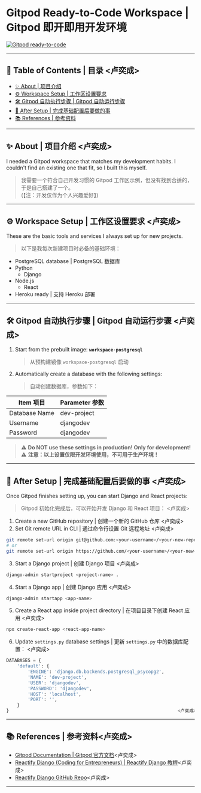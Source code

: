 # Gitpod Ready-to-Code Workspace | Gitpod 即开即用开发环境

[![Gitpod ready-to-code](https://img.shields.io/badge/Gitpod-ready--to--code-blue?logo=gitpod)](https://gitpod.io/#https://github.com/sizhky/sample-django-project/)

---

## 📁 Table of Contents | 目录                      <卢奕成>
- [✨ About | 项目介绍](#-about--项目介绍)
- [⚙️ Workspace Setup | 工作区设置要求](#️-workspace-setup--工作区设置要求)
- [🛠️ Gitpod 自动执行步骤 | Gitpod 自动运行步骤](#️-gitpod-自动执行步骤--gitpod-自动运行步骤)
- [🚀 After Setup | 完成基础配置后要做的事](#-after-setup--完成基础配置后要做的事)
- [📚 References | 参考资料](#-references--参考资料)

---

## ✨ About | 项目介绍                                          <卢奕成>
I needed a Gitpod workspace that matches my development habits. I couldn't find an existing one that fit, so I built this myself.  
> 我需要一个符合自己开发习惯的 Gitpod 工作区示例，但没有找到合适的，于是自己搭建了一个。  
> (【注：开发仅作为个人兴趣爱好】)

---

## ⚙️ Workspace Setup | 工作区设置要求                          <卢奕成>
These are the basic tools and services I always set up for new projects.  
> 以下是我每次新建项目时必备的基础环境：

- PostgreSQL database | PostgreSQL 数据库
- Python  
  - Django
- Node.js  
  - React
- Heroku ready | 支持 Heroku 部署

---

## 🛠️ Gitpod 自动执行步骤 | Gitpod 自动运行步骤                     <卢奕成>

1. Start from the prebuilt image: **`workspace-postgresql`**  
   > 从预构建镜像 `workspace-postgresql` 启动
2. Automatically create a database with the following settings:  
   > 自动创建数据库，参数如下：

| Item 项目       | Parameter 参数 |
|-----------------|----------------|
| Database Name   | dev-project     |
| Username        | djangodev       |
| Password        | djangodev       |

> ⚠️ **Do NOT use these settings in production! Only for development!**  
> ⚠️ **注意：以上设置仅限开发环境使用，不可用于生产环境！**

---

## 🚀 After Setup | 完成基础配置后要做的事          <卢奕成>

Once Gitpod finishes setting up, you can start Django and React projects:  
> Gitpod 初始化完成后，可以开始开发 Django 和 React 项目：                 <卢奕成>

1. Create a new GitHub repository | 创建一个新的 GitHub 仓库            <卢奕成>
2. Set Git remote URL in CLI | 通过命令行设置 Git 远程地址              <卢奕成>

```bash
git remote set-url origin git@github.com:<your-username>/<your-new-repo>.git
# or
git remote set-url origin https://github.com/<your-username>/<your-new-repo>.git
```

3. Start a Django project | 创建 Django 项目                    <卢奕成>

```bash
django-admin startproject <project-name> .
```

4. Start a Django app | 创建 Django 应用                        <卢奕成>

```bash
django-admin startapp <app-name>
```

5. Create a React app inside project directory | 在项目目录下创建 React 应用    <卢奕成>

```bash
npx create-react-app <react-app-name>                                       <卢奕成>
```

6. Update `settings.py` database settings | 更新 `settings.py` 中的数据库配置：         <卢奕成>

```python
DATABASES = {
    'default': {
        'ENGINE': 'django.db.backends.postgresql_psycopg2',
        'NAME': 'dev-project',
        'USER': 'djangodev',
        'PASSWORD': 'djangodev',
        'HOST': 'localhost',
        'PORT': '',
    }
}                                                               <卢奕成>

```

---

## 📚 References | 参考资料<卢奕成>

- [Gitpod Documentation | Gitpod 官方文档](https://www.gitpod.io/docs/)<卢奕成>
- [Reactify Django (Coding for Entrepreneurs) | Reactify Django 教程](https://codingforentrepreneurs.com/projects/reactify-django)<卢奕成>
- [Reactify Django GitHub Repo](https://github.com/codingforentrepreneurs/Reactify-Django)<卢奕成>

---

